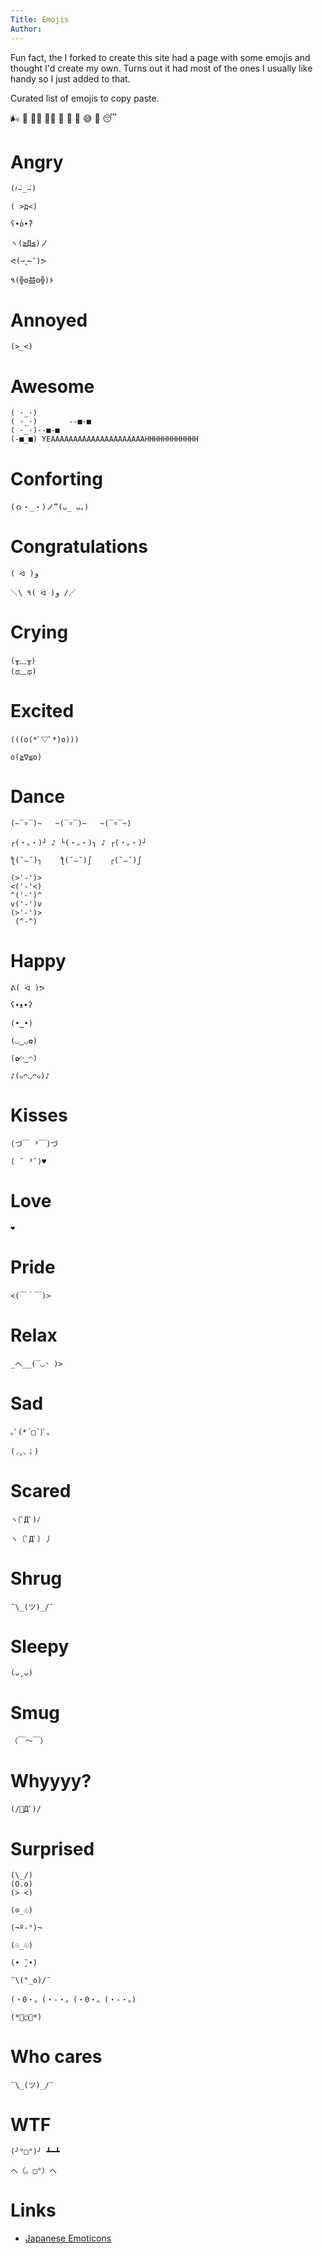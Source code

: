 ```yaml
---
Title: Emojis
Author: 
---
```


Fun fact, the I forked to create this site had a page with some emojis and thought I'd create my own.  Turns out it had most of the ones I usually like handy so I just added to that.

Curated list of emojis to copy paste.

🌬 💨 😶‍🌫️ 😵‍💫 🥴 😬 🤫 😅 🥱 😴

# Angry

```
(҂⌣̀_⌣́)

( >д<)

ʕ•̀o•́ʔ

ヽ(≧Д≦)ノ

ᕙ(⇀‸↼‶)ᕗ

٩(╬ʘ益ʘ╬)۶
```

# Annoyed

```
(>_<)
```

# Awesome

```
( ·_·)
( ·_·)       --■-■
( ·_·)--■-■
(-■_■) YEAAAAAAAAAAAAAAAAAAAAAHHHHHHHHHHHH
```

# Conforting

```
(ｏ・_・)ノ”(ᴗ_ ᴗ。)
```

# Congratulations

```
( ᐛ )و

＼\ ٩( ᐛ )و /／
```

# Crying

```
(╥﹏╥)
(ಥ﹏ಥ)
```

# Excited

```
(((o(*ﾟ▽ﾟ*)o)))

o(≧∇≦o)
```

# Dance

```
(~‾▿‾)~   ~(‾▿‾)~   ~(‾▿‾~)

┌(・。・)┘ ♪ └(・。・)┐ ♪ ┌(・。・)┘

ƪ(˘⌣˘)┐    ƪ(˘⌣˘)ʃ    ┌(˘⌣˘)ʃ

(>'-')>
<('-'<)
^('-')^
v('-')v
(>'-')>
 (^-^)
```

# Happy

```
ᕕ( ᐛ )ᕗ

ʕ•ᴥ•ʔ

(•‿•)

(◡‿◡✿)

(✿◠‿◠)

♪(๑ᴖ◡ᴖ๑)♪
```

# Kisses

```
(づ￣ ³￣)づ

( ˘ ³˘)♥
```

# Love

```
❤
```

# Pride

```
<(￣＾￣)>
```

# Relax

```
_へ__(‾◡◝ )>
```

# Sad

```
｡ﾟ(*´□`)ﾟ｡

(◞‸◟；)
```

# Scared

```
ヽ(ﾟДﾟ)ﾉ

ヽ〔ﾟДﾟ〕丿
```
# Shrug

```
¯\_(ツ)_/¯
```
# Sleepy

```
(ᴗ˳ᴗ)
```

# Smug

```
（￣～￣）
```

# Whyyyy?

```
(/ﾟДﾟ)/
```

# Surprised

```
(\_/)
(O.o)
(> <)

(⊙_☉)

(¬º-°)¬

(☉_☉)

(• ̥̆ •)

¯\(°_o)/¯

(・0・。(・-・。(・0・。(・-・。)

(*ﾟ◯ﾟ*)
```

# Who cares

```
¯\_(ツ)_/¯
```

# WTF

```
(╯°□°)╯ ┻━┻

ヘ（。□°）ヘ
```

# Links

* [Japanese Emoticons](http://japaneseemoticons.me)
